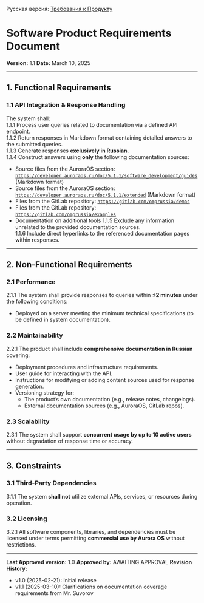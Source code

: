 Русская версия: [Требования к Продукту](<Context and Requirements Management/RU/Требования/Требования к Продукту.md>)

# Software Product Requirements Document  
**Version:** 1.1
**Date:** March 10, 2025  

---

## 1. Functional Requirements  

### 1.1 API Integration & Response Handling  
The system shall:  
1.1.1 Process user queries related to documentation via a defined API endpoint.  
1.1.2 Return responses in Markdown format containing detailed answers to the submitted queries.  
1.1.3 Generate responses **exclusively in Russian**.  
1.1.4 Construct answers using **only** the following documentation sources:  
   - Source files from the AuroraOS section: [`https://developer.auroraos.ru/doc/5.1.1/software_development/guides`](https://developer.auroraos.ru/doc/5.1.1/software_development/guides) (Markdown format)  
   - Source files from the AuroraOS section: [`https://developer.auroraos.ru/doc/5.1.1/extended`](https://developer.auroraos.ru/doc/5.1.1/extended) (Markdown format)  
   - Files from the GitLab repository: [`https://gitlab.com/omprussia/demos`](https://gitlab.com/omprussia/demos)  
   - Files from the GitLab repository: [`https://gitlab.com/omprussia/examples`](https://gitlab.com/omprussia/examples)  
   - Documentation on additional tools
1.1.5 Exclude any information unrelated to the provided documentation sources.  
1.1.6 Include direct hyperlinks to the referenced documentation pages within responses.  

---

## 2. Non-Functional Requirements  

### 2.1 Performance  
2.1.1 The system shall provide responses to queries within **≤2 minutes** under the following conditions:  
   - Deployed on a server meeting the minimum technical specifications (to be defined in system documentation).  

### 2.2 Maintainability  
2.2.1 The product shall include **comprehensive documentation in Russian** covering:  
   - Deployment procedures and infrastructure requirements.  
   - User guide for interacting with the API.  
   - Instructions for modifying or adding content sources used for response generation.  
   - Versioning strategy for:  
     - The product’s own documentation (e.g., release notes, changelogs).  
     - External documentation sources (e.g., AuroraOS, GitLab repos).  

### 2.3 Scalability  
2.3.1 The system shall support **concurrent usage by up to 10 active users** without degradation of response time or accuracy.

---

## 3. Constraints  

### 3.1 Third-Party Dependencies  
3.1.1 The system **shall not** utilize external APIs, services, or resources during operation.  

### 3.2 Licensing  
3.2.1 All software components, libraries, and dependencies must be licensed under terms permitting **commercial use by Aurora OS** without restrictions.  

---

**Last Approved version:** 1.0
**Approved by:** AWAITING APPROVAL
**Revision History:**  
- v1.0 (2025-02-21): Initial release
- v1.1 (2025-03-10): Clarifications on documentation coverage requirements from Mr. Suvorov